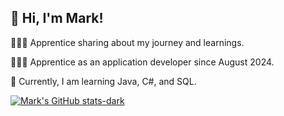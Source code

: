 ## 👋 Hi, I'm Mark!

👩🏻‍💻 Apprentice sharing about my journey and learnings.

👩🏻‍🎓 Apprentice as an application developer since August 2024.

💭 Currently, I am learning Java, C#, and SQL.

<!GitHub stats from https://github.com/anuraghazra/github-readme-stats -->
[![Mark's GitHub stats-dark](https://github-readme-stats.vercel.app/api?username=xmark05&show_icons=true&theme=dark#gh-dark-mode-only)](https://github.com/anuraghazra/github-readme-stats#gh-dark-mode-only)

